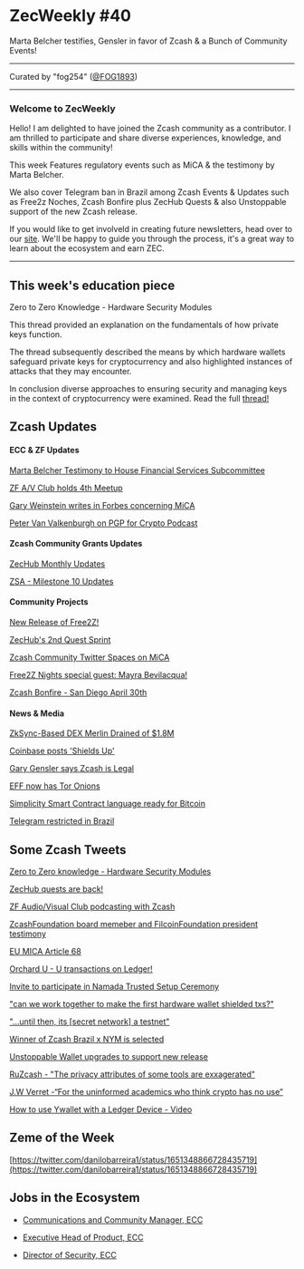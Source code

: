 # ZecWeekly #40

Marta Belcher testifies, Gensler in favor of Zcash & a Bunch of Community Events!

---

Curated by "fog254" ([@FOG1893](https://twitter.com/FOG1893))

---

### Welcome to ZecWeekly

Hello! I am delighted to have joined the Zcash community as a contributor. I am thrilled to participate and share diverse experiences, knowledge, and skills within the community! 

This week Features regulatory events such as MiCA & the testimony by Marta Belcher. 

We also cover Telegram ban in Brazil among Zcash Events & Updates such as Free2z Noches, Zcash Bonfire plus ZecHub Quests & also Unstoppable support of the new Zcash release.

If you would like to get involveld in creating future newsletters, head over to our [site](https://wiki.zechub.xyz/zecweekly-newsletter). We'll be happy to guide you through the process, it's a great way to learn about the ecosystem and earn ZEC.

---

## This week's education piece

Zero to Zero Knowledge - Hardware Security Modules 

This thread provided an explanation on the fundamentals of how private keys function.

The thread subsequently described the means by which hardware wallets safeguard private keys for cryptocurrency and also highlighted instances of attacks that they may encounter.

In conclusion diverse approaches to ensuring security and managing keys in the context of cryptocurrency were examined. Read the full [thread!](https://twitter.com/ZecHub/status/1652011133186785282)


## Zcash Updates


#### ECC & ZF Updates

[Marta Belcher Testimony to House Financial Services Subcommittee](https://twitter.com/zcash/status/1651295980065521671)

[ZF A/V Club holds 4th Meetup](https://twitter.com/ZFAVClub/status/1650840353342201862)

[Gary Weinstein writes in Forbes concerning MiCA](https://www.forbes.com/sites/digital-assets/2023/04/25/european-union-outpaces-unfocused-united-states-in-crypto-regulation-but-mica-article-68-raises-concerns/)

[Peter Van Valkenburgh on PGP for Crypto Podcast](https://www.youtube.com/watch?v=mMoAph6CBWA)


#### Zcash Community Grants Updates

[ZecHub Monthly Updates](https://forum.zcashcommunity.com/t/zechub-monthly-updates/44101/8)

[ZSA - Milestone 10 Updates](https://forum.zcashcommunity.com/t/grant-update-zcash-shielded-assets-monthly-updates/41153/42)


#### Community Projects

[New Release of Free2Z!](https://twitter.com/free2zcash/status/1650306213970841605)

[ZecHub's 2nd Quest Sprint](https://twitter.com/ZecHub/status/1651290400194174977/photo/1)

[Zcash Community Twitter Spaces on MiCA](https://twitter.com/zecmec21/status/1651180325182078976)

[Free2Z Nights special guest: Mayra Bevilacqua!](https://twitter.com/zcashesp/status/1651606628410748934)

[Zcash Bonfire - San Diego April 30th](https://www.meetup.com/zcash-san-diego-privacy-is-normal/events/292997276/)



#### News & Media

[ZkSync-Based DEX Merlin Drained of $1.8M](https://www.coindesk.com/tech/2023/04/26/zksync-based-dex-merlin-drained-of-1m-during-public-token-sale-despite-audit/)

[Coinbase posts 'Shields Up'](https://twitter.com/coinbase/status/1651001240627875841)

[Gary Gensler says Zcash is Legal](https://twitter.com/ZK_shark/status/1651323955481923592)

[EFF now has Tor Onions](https://www.eff.org/deeplinks/2023/04/eff-now-has-tor-onions)

[Simplicity Smart Contract language ready for Bitcoin](https://twitter.com/harryhalpin/status/1649852371072065536)

[Telegram restricted in Brazil](https://twitter.com/netblocks/status/1651534601179856897)


## Some Zcash Tweets


[Zero to Zero knowledge - Hardware Security Modules](https://twitter.com/ZecHub/status/1652011133186785282)

[ZecHub quests are back!](https://twitter.com/ZecHub/status/1651002181116391424)

[ZF Audio/Visual Club podcasting with Zcash](https://twitter.com/ZFAVClub/status/1651530406770925573)

[ZcashFoundation board memeber and FilcoinFoundation president testimony](https://twitter.com/zcash/status/1651295980065521671)

[EU MICA Article 68](https://twitter.com/zcash/status/1650974466481045510)

[Orchard U - U transactions on Ledger!](https://twitter.com/hhanh072/status/1650888667215560705/photo/1)

[Invite to participate in Namada Trusted Setup Ceremony](https://twitter.com/ZcashEclaireur/status/1650041067562237953)

["can we work together to make the first hardware wallet shielded txs?"](https://twitter.com/fillzorkillz/status/1651387348805107717)

["...until then, its [secret network] a testnet"](https://twitter.com/socrates1024/status/1651489648542187521)

[Winner of Zcash Brazil x NYM is selected](https://twitter.com/NymPortugues/status/1650972022120361990)

[Unstoppable Wallet upgrades to support new release](https://twitter.com/unstoppablebyhs/status/1651516521888329729)

[RuZcash - "The privacy attributes of some tools are exxagerated"](https://twitter.com/RuZcash/status/1651149123372961793)

[J.W Verret -“For the uninformed academics who think crypto has no use”](https://twitter.com/JWVerret/status/1652287338817413120)

[How to use Ywallet with a Ledger Device - Video](https://www.youtube.com/watch?v=_o-1UzQRP-8)


## Zeme of the Week

[https://twitter.com/danilobarreira1/status/1651348866728435719](https://twitter.com/danilobarreira1/status/1651348866728435719)


## Jobs in the Ecosystem

- [Communications and Community Manager, ECC](https://apply.workable.com/electric-coin-company/j/0EB27EE759/)

- [Executive Head of Product, ECC](https://apply.workable.com/electric-coin-company/j/6ACEC09B90/)

- [Director of Security, ECC](https://apply.workable.com/electric-coin-company/j/E68A4C20E2/)
